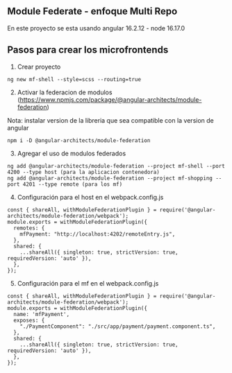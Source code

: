 ## Module Federate - enfoque Multi Repo
En este proyecto se esta usando angular 16.2.12 - node 16.17.0

## Pasos para crear los microfrontends

1. Crear proyecto
```console
ng new mf-shell --style=scss --routing=true
```

2. Activar la federacion de modulos (https://www.npmjs.com/package/@angular-architects/module-federation)

Nota: instalar version de la libreria que sea compatible con la version de angular
```console
npm i -D @angular-architects/module-federation
```

3. Agregar el uso de modulos federados
```console
ng add @angular-architects/module-federation --project mf-shell --port 4200 --type host (para la aplicacion contenedora)
ng add @angular-architects/module-federation --project mf-shopping --port 4201 --type remote (para los mf)
```

4. Configuración para el host en el webpack.config.js
```console
const { shareAll, withModuleFederationPlugin } = require('@angular-architects/module-federation/webpack');
module.exports = withModuleFederationPlugin({
  remotes: {  
    mfPayment: "http://localhost:4202/remoteEntry.js",    
  },
  shared: {
    ...shareAll({ singleton: true, strictVersion: true, requiredVersion: 'auto' }),
  },
});
```

5. Configuración para el mf en el webpack.config.js
```console
const { shareAll, withModuleFederationPlugin } = require('@angular-architects/module-federation/webpack');
module.exports = withModuleFederationPlugin({
  name: 'mfPayment',
  exposes: {
    "./PaymentComponent": "./src/app/payment/payment.component.ts",
  },
  shared: {
    ...shareAll({ singleton: true, strictVersion: true, requiredVersion: 'auto' }),
  },
});
```
